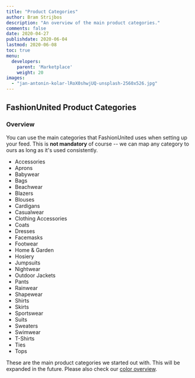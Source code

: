 ```yaml
---
title: "Product Categories"
author: Bram Strijbos
description: "An overview of the main product categories."
comments: false
date: 2020-04-27
publishdate: 2020-06-04
lastmod: 2020-06-08
toc: true
menu:
  developers:
    parent: 'Marketplace'
    weight: 20
images:
  - "jan-antonin-kolar-lRoX0shwjUQ-unsplash-2560x526.jpg"
---
```


## FashionUnited Product Categories

### Overview

You can use the main categories that FashionUnited uses when setting up your feed. This is **not mandatory** of course -- we can map any category to ours as long as it's used consistently.

* Accessories
* Aprons
* Babywear
* Bags
* Beachwear
* Blazers
* Blouses
* Cardigans
* Casualwear
* Clothing Accessories
* Coats
* Dresses
* Facemasks
* Footwear
* Home & Garden
* Hosiery
* Jumpsuits
* Nightwear
* Outdoor Jackets
* Pants
* Rainwear
* Shapewear
* Shirts
* Skirts
* Sportswear
* Suits
* Sweaters
* Swimwear
* T-Shirts
* Ties
* Tops

These are the main product categories we started out with. This will be expanded in the future. Please also check our [color overview](https://fashionunited.com/developers/marketplace/colors/).
